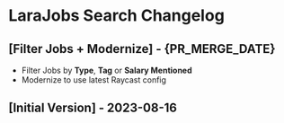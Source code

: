 # LaraJobs Search Changelog

## [Filter Jobs + Modernize] - {PR_MERGE_DATE}

- Filter Jobs by **Type**, **Tag** or **Salary Mentioned**
- Modernize to use latest Raycast config

## [Initial Version] - 2023-08-16
